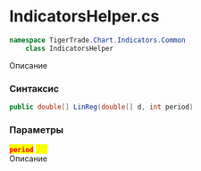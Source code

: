 
# IndicatorsHelper.cs
```csharp
namespace TigerTrade.Chart.Indicators.Common  
    class IndicatorsHelper
```

Описание

### Синтаксис
```csharp
public double[] LinReg(double[] d, int period)
```

### Параметры
<mark style="color:red;">**`period`**</mark> <mark style="color:yellow;">`int`</mark>  
 Описание  
  

                    
                    
